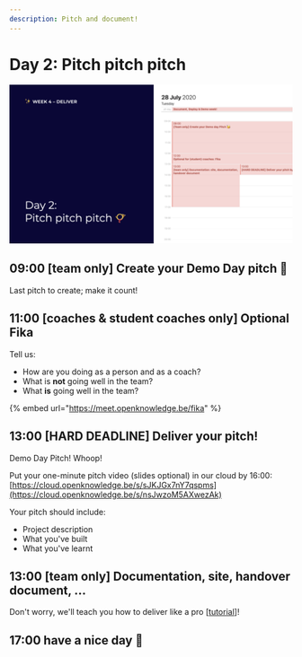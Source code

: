 ```yaml
---
description: Pitch and document!
---
```


# Day 2: Pitch pitch pitch

![](../../.gitbook/assets/osoc-2020-cal-week-4.002.jpeg)

## 09:00 \[team only\] Create your Demo Day pitch 🥳

Last pitch to create; make it count!

## 11:00 \[coaches & student coaches only\] Optional Fika

Tell us:

* How are you doing as a person and as a coach?
* What is **not** going well in the team?
* What **is** going well in the team?

{% embed url="https://meet.openknowledge.be/fika" %}

## 13:00 \[HARD DEADLINE\] Deliver your pitch!

Demo Day Pitch! Whoop!

Put your one-minute pitch video \(slides optional\) in our cloud by 16:00: [https://cloud.openknowledge.be/s/sJKJGx7nY7qspms](https://cloud.openknowledge.be/s/nsJwzoM5AXwezAk)

Your pitch should include:

* Project description
* What you've built
* What you've learnt

## 13:00 \[team only\] Documentation, site, handover document, ... 

Don't worry, we'll teach you how to deliver like a pro \[[tutorial](../../how-to-deliver-like-a-pro/)\]!

## 17:00 have a nice day 🥳

